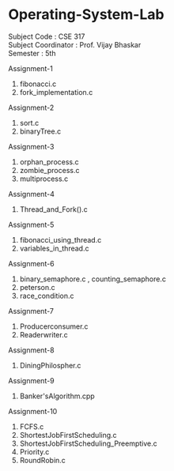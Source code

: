 # Operating-System-Lab

Subject Code : CSE 317 <br>
Subject Coordinator : Prof. Vijay Bhaskar <br>
Semester : 5th <br> 

Assignment-1
1. fibonacci.c
2. fork_implementation.c

Assignment-2
1. sort.c
2. binaryTree.c

Assignment-3
1. orphan_process.c
2. zombie_process.c
3. multiprocess.c

Assignment-4
1. Thread_and_Fork().c

Assignment-5
1. fibonacci_using_thread.c
2. variables_in_thread.c

Assignment-6
1. binary_semaphore.c , counting_semaphore.c
2. peterson.c
3. race_condition.c

Assignment-7
1. Producerconsumer.c
2. Readerwriter.c

Assignment-8
1. DiningPhilospher.c

Assignment-9
1. Banker'sAlgorithm.cpp

Assignment-10
1. FCFS.c
2. ShortestJobFirstScheduling.c
3. ShortestJobFirstScheduling_Preemptive.c
4. Priority.c
5. RoundRobin.c

